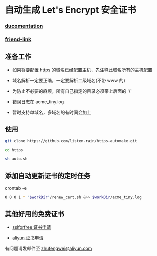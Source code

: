 # 自动生成 Let's Encrypt 安全证书

### [ducomentation](https://github.com/listen-rain/acme-tiny)

### [friend-link](https://www.fanhaobai.com/2016/12/lets-encrypt.html)

## 准备工作 

- 如果将要配置 https 的域名已经配置主机，先注释此域名所有的主机配置

- 域名解析一定要正确，一定要解析二级域名(不带 www 的)

- 为防止不必要的麻烦，所有自己指定的目录必须带上后面的 '/'

- 错误日志在 acme_tiny.log

- 暂时支持单域名，多域名的有时间会加上

## 使用

```bash
git clone https://github.com/listen-rain/https-automake.git

cd https

sh auto.sh
```

## 添加自动更新证书的定时任务

crontab -e
```bash
0 0 0 1 * "$workDir"/renew_cert.sh &>> $workDir/acme_tiny.log
```

## 其他好用的免费证书

- [sslforfree 证书申请](https://www.sslforfree.com/)

- [aliyun 证书申请](https://yq.aliyun.com/articles/221596?spm=5176.10695662.1996646101.searchclickresult.1f0c7d54fyc974)

有问题请发邮件至 zhufengwei@aliyun.com
